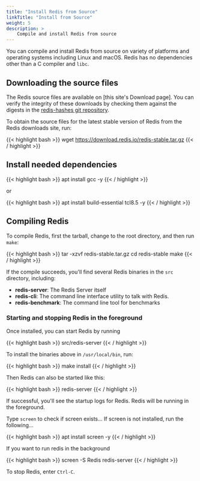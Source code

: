 ```yaml
---
title: "Install Redis from Source"
linkTitle: "Install from Source"
weight: 5
description: >
    Compile and install Redis from source
---
```


You can compile and install Redis from source on variety of platforms and operating systems including Linux and macOS. Redis has no dependencies other than a C  compiler and `libc`.

## Downloading the source files

The Redis source files are available on [this site's Download page]. You can verify the integrity of these downloads by checking them against the digests in the [redis-hashes git repository](https://github.com/redis/redis-hashes).

To obtain the source files for the latest stable version of Redis from the Redis downloads site, run:

{{< highlight bash >}}
wget https://download.redis.io/redis-stable.tar.gz
{{< / highlight >}}

## Install needed dependencies

{{< highlight bash >}}
apt install gcc -y
{{< / highlight >}}

or

{{< highlight bash >}}
apt install build-essential tcl8.5 -y
{{< / highlight >}}

## Compiling Redis

To compile Redis, first the tarball, change to the root directory, and then run `make`:

{{< highlight bash >}}
tar -xzvf redis-stable.tar.gz
cd redis-stable
make
{{< / highlight >}}

If the compile succeeds, you'll find several Redis binaries in the `src` directory, including:

* **redis-server**: The Redis Server itself
* **redis-cli**: The command line interface utility to talk with Redis.
* **redis-benchmark**: The command line tool for benchmarks

### Starting and stopping Redis in the foreground

Once installed, you can start Redis by running

{{< highlight bash  >}}
src/redis-server
{{< / highlight >}}

To install the binaries above in `/usr/local/bin`, run:

{{< highlight bash >}}
make install
{{< / highlight >}}

Then Redis can also be started like this:

{{< highlight bash  >}}
redis-server
{{< / highlight >}}

If successful, you'll see the startup logs for Redis. Redis will be running in the foreground.

Type `screen` to check if screen exists... If screen is not installed, run the following...

{{< highlight bash  >}}
apt install screen -y
{{< / highlight >}}

If you want to run redis in the background

{{< highlight bash  >}}
screen -S Redis redis-server
{{< / highlight >}}

To stop Redis, enter `Ctrl-C`.